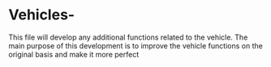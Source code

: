 # Vehicles-
This file will develop any additional functions related to the vehicle. The main purpose of this development is to improve the vehicle functions on the original basis and make it more perfect
